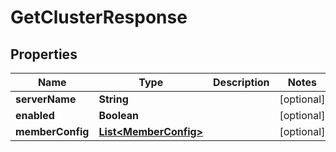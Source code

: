 

# GetClusterResponse


## Properties

| Name | Type | Description | Notes |
|------------ | ------------- | ------------- | -------------|
|**serverName** | **String** |  |  [optional] |
|**enabled** | **Boolean** |  |  [optional] |
|**memberConfig** | [**List&lt;MemberConfig&gt;**](MemberConfig.md) |  |  [optional] |



